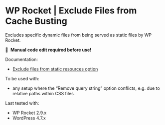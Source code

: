 # WP Rocket | Exclude Files from Cache Busting

Excludes specific dynamic files from being served as static files by WP Rocket.

📝&#160;&#160;**Manual code edit required before use!**

Documentation:
* [Exclude files from static resources option](http://docs.wp-rocket.me/article/923-exclude-files-from-static-resources-option)

To be used with:
* any setup where the “Remove query string” option conflicts, e.g. due to relative paths within CSS files

Last tested with:
* WP Rocket 2.9.x
* WordPress 4.7.x
